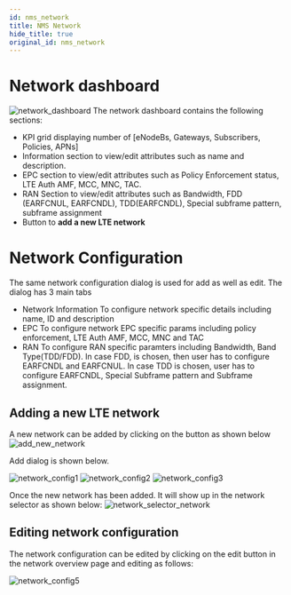 ```yaml
---
id: nms_network
title: NMS Network
hide_title: true
original_id: nms_network
---
```


# Network dashboard
![network_dashboard](/assets/nms/userguide/network_dashboard.png)
The network dashboard contains the following sections:
* KPI grid displaying number of [eNodeBs, Gateways, Subscribers, Policies, APNs]
* Information section to view/edit attributes such as name and description.
* EPC section to view/edit attributes such as Policy Enforcement status, LTE Auth AMF, MCC, MNC, TAC.
* RAN Section to view/edit attributes such as Bandwidth, FDD (EARFCNUL, EARFCNDL), TDD(EARFCNDL), Special subframe pattern, subframe assignment
* Button to **add a new LTE network**

# Network Configuration
The same network configuration dialog is used for add as well as edit. The dialog has 3 main tabs
* Network Information
    To configure network specific details including name, ID and description
* EPC
    To configure network EPC specific params including policy enforcement, LTE Auth AMF,
    MCC, MNC and TAC
* RAN
    To configure RAN specific paramters including Bandwidth, Band Type(TDD/FDD). In case FDD, is
    chosen, then user has to configure EARFCNDL and EARFCNUL. In case TDD is chosen, user has to
    configure EARFCNDL, Special Subframe pattern and Subframe assignment.

## Adding a new LTE network
A new network can be added by clicking on the button as shown below
![add_new_network](/assets/nms/userguide/add_new_network.png)

Add dialog is shown below.

![network_config1](/assets/nms/userguide/network_config1.png)
![network_config2](/assets/nms/userguide/network_config2.png)
![network_config3](/assets/nms/userguide/network_config3.png)

Once the new network has been added. It will show up in the network
selector as shown below:
![network_selector_network](/assets/nms/userguide/network_selector_network.png)

## Editing network configuration
The network configuration can be edited by clicking on the edit button in the network overview page
and editing as follows:

![network_config5](/assets/nms/userguide/network_config5.png)